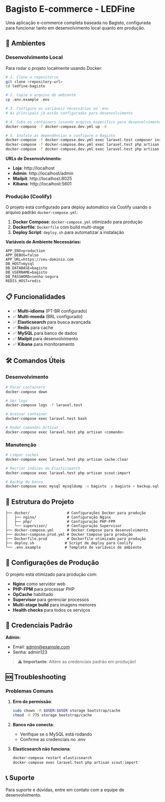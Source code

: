 # Bagisto E-commerce - LEDFine

Uma aplicação e-commerce completa baseada no Bagisto, configurada para funcionar tanto em desenvolvimento local quanto em produção.

## 🚀 Ambientes

### Desenvolvimento Local

Para rodar o projeto localmente usando Docker:

```bash
# 1. Clone o repositório
git clone <repository-url>
cd ledfine-bagisto

# 2. Copie o arquivo de ambiente
cp .env.example .env

# 3. Configure as variáveis necessárias no .env
# As principais já estão configuradas para desenvolvimento

# 4. Suba os containers (usando arquivo específico para desenvolvimento)
docker-compose -f docker-compose.dev.yml up -d

# 5. Instale as dependências e configure o Bagisto
docker-compose -f docker-compose.dev.yml exec laravel.test composer install
docker-compose -f docker-compose.dev.yml exec laravel.test php artisan key:generate
docker-compose -f docker-compose.dev.yml exec laravel.test php artisan bagisto:install
```

**URLs de Desenvolvimento:**
- **Loja**: http://localhost
- **Admin**: http://localhost/admin
- **Mailpit**: http://localhost:8025
- **Kibana**: http://localhost:5601

### Produção (Coolify)

O projeto está configurado para deploy automático via Coolify usando o arquivo padrão `docker-compose.yml`:

1. **Docker Compose**: `docker-compose.yml` otimizado para produção
2. **Dockerfile**: `Dockerfile` com build multi-stage
3. **Deploy Script**: `deploy.sh` para automatizar a instalação

**Variáveis de Ambiente Necessárias:**
```env
APP_ENV=production
APP_DEBUG=false
APP_URL=https://seu-dominio.com
DB_HOST=mysql
DB_DATABASE=bagisto
DB_USERNAME=bagisto
DB_PASSWORD=senha-segura
REDIS_HOST=redis
```

## 📋 Funcionalidades

- ✅ **Multi-idioma** (PT-BR configurado)
- ✅ **Multi-moeda** (BRL configurado)
- ✅ **Elasticsearch** para busca avançada
- ✅ **Redis** para cache
- ✅ **MySQL** para banco de dados
- ✅ **Mailpit** para desenvolvimento
- ✅ **Kibana** para monitoramento

## 🛠️ Comandos Úteis

### Desenvolvimento
```bash
# Parar containers
docker-compose down

# Ver logs
docker-compose logs -f laravel.test

# Acessar container
docker-compose exec laravel.test bash

# Rodar comandos Artisan
docker-compose exec laravel.test php artisan <comando>
```

### Manutenção
```bash
# Limpar caches
docker-compose exec laravel.test php artisan cache:clear

# Recriar índices do Elasticsearch
docker-compose exec laravel.test php artisan scout:import

# Backup do banco
docker-compose exec mysql mysqldump -u bagisto -p bagisto > backup.sql
```

## 📁 Estrutura do Projeto

```
├── docker/                 # Configurações Docker para produção
│   ├── nginx/              # Configuração Nginx
│   ├── php/                # Configuração PHP-FPM
│   └── supervisor/         # Configuração Supervisor
├── docker-compose.yml      # Docker Compose para desenvolvimento
├── docker-compose.prod.yml # Docker Compose para produção
├── Dockerfile.prod         # Dockerfile otimizado para produção
├── deploy.sh              # Script de deploy para Coolify
└── .env.example           # Template de variáveis de ambiente
```

## 🔧 Configurações de Produção

O projeto está otimizado para produção com:

- **Nginx** como servidor web
- **PHP-FPM** para processar PHP
- **OpCache** habilitado
- **Supervisor** para gerenciar processos
- **Multi-stage build** para imagens menores
- **Health checks** para todos os serviços

## 📝 Credenciais Padrão

**Admin:**
- Email: admin@example.com
- Senha: admin123

> ⚠️ **Importante**: Altere as credenciais padrão em produção!

## 🆘 Troubleshooting

### Problemas Comuns

1. **Erro de permissão**:
   ```bash
   sudo chown -R $USER:$USER storage bootstrap/cache
   chmod -R 775 storage bootstrap/cache
   ```

2. **Banco não conecta**:
   - Verifique se o MySQL está rodando
   - Confirme as credenciais no .env

3. **Elasticsearch não funciona**:
   ```bash
   docker-compose restart elasticsearch
   docker-compose exec laravel.test php artisan scout:import
   ```

## 📞 Suporte

Para suporte e dúvidas, entre em contato com a equipe de desenvolvimento.
